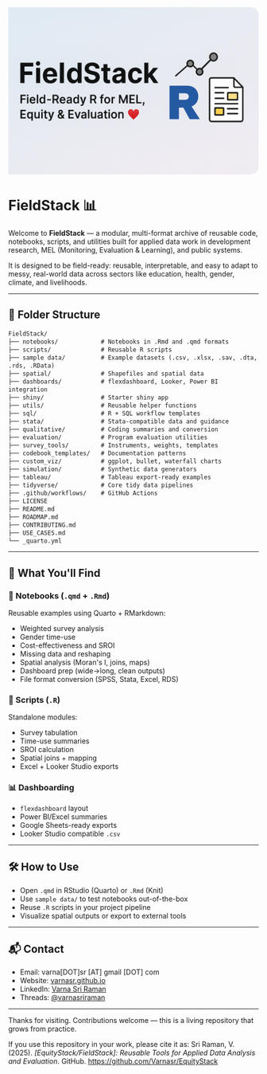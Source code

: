 
![FieldStack Banner](banner/FieldStack-banner.png)

# FieldStack 📊

Welcome to **FieldStack** — a modular, multi-format archive of reusable code, notebooks, scripts, and utilities built for applied data work in development research, MEL (Monitoring, Evaluation & Learning), and public systems.

It is designed to be field-ready: reusable, interpretable, and easy to adapt to messy, real-world data across sectors like education, health, gender, climate, and livelihoods.

---

## 📁 Folder Structure

```
FieldStack/
├── notebooks/            # Notebooks in .Rmd and .qmd formats
├── scripts/              # Reusable R scripts
├── sample data/          # Example datasets (.csv, .xlsx, .sav, .dta, .rds, .RData)
├── spatial/              # Shapefiles and spatial data
├── dashboards/           # flexdashboard, Looker, Power BI integration
├── shiny/                # Starter shiny app
├── utils/                # Reusable helper functions
├── sql/                  # R + SQL workflow templates
├── stata/                # Stata-compatible data and guidance
├── qualitative/          # Coding summaries and conversion
├── evaluation/           # Program evaluation utilities
├── survey_tools/         # Instruments, weights, templates
├── codebook_templates/   # Documentation patterns
├── custom_viz/           # ggplot, bullet, waterfall charts
├── simulation/           # Synthetic data generators
├── tableau/              # Tableau export-ready examples
├── tidyverse/            # Core tidy data pipelines
├── .github/workflows/    # GitHub Actions
├── LICENSE
├── README.md
├── ROADMAP.md
├── CONTRIBUTING.md
├── USE_CASES.md
└── _quarto.yml
```

---

## 🧩 What You'll Find

### 🔁 Notebooks (`.qmd` + `.Rmd`)
Reusable examples using Quarto + RMarkdown:
- Weighted survey analysis
- Gender time-use
- Cost-effectiveness and SROI
- Missing data and reshaping
- Spatial analysis (Moran's I, joins, maps)
- Dashboard prep (wide→long, clean outputs)
- File format conversion (SPSS, Stata, Excel, RDS)

### 🧠 Scripts (`.R`)
Standalone modules:
- Survey tabulation
- Time-use summaries
- SROI calculation
- Spatial joins + mapping
- Excel + Looker Studio exports

### 📊 Dashboarding
- `flexdashboard` layout
- Power BI/Excel summaries
- Google Sheets-ready exports
- Looker Studio compatible `.csv`

---

## 🛠 How to Use

- Open `.qmd` in RStudio (Quarto) or `.Rmd` (Knit)
- Use `sample data/` to test notebooks out-of-the-box
- Reuse `.R` scripts in your project pipeline
- Visualize spatial outputs or export to external tools

---

## 📬 Contact

- Email: varna[DOT]sr [AT] gmail [DOT] com  
- Website: [varnasr.github.io](https://varnasr.github.io)  
- LinkedIn: [Varna Sri Raman](https://www.linkedin.com/in/varna)  
- Threads: [@varnasriraman](https://www.threads.net/@varnasriraman)

---

Thanks for visiting. Contributions welcome — this is a living repository that grows from practice.

If you use this repository in your work, please cite it as:
Sri Raman, V. (2025). *[EquityStack/FieldStack]: Reusable Tools for Applied Data Analysis and Evaluation*. GitHub. https://github.com/Varnasr/EquityStack

